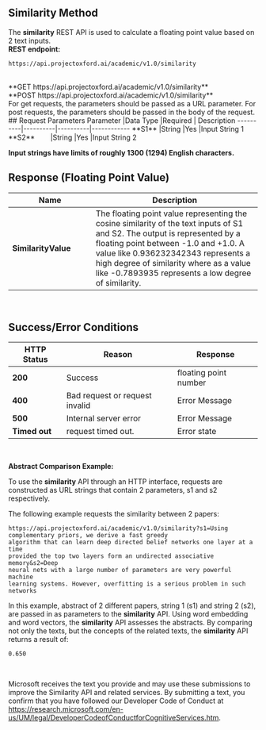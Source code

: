 <!-- 
NavPath: Academic Knowledge API
LinkLabel: Similarity Method
Url:Academic-Knowledge-API/documentation/SimilarityMethod
Weight: 75
-->

## Similarity Method

The **similarity** REST API is used to calculate a floating point value based on 2 text inputs. 
<br>
**REST endpoint:**
```
https://api.projectoxford.ai/academic/v1.0/similarity
```
<br>
**GET https://api.projectoxford.ai/academic/v1.0/similarity**
<br>
**POST https://api.projectoxford.ai/academic/v1.0/similarity**
<br>
For get requests, the parameters should be passed as a URL parameter.  For post requests, the parameters should be passed in the body of the request.
<br>
## Request Parameters
Parameter        |Data Type      |Required | Description
----------|----------|----------|------------
**S1**        |String   |Yes  |Input String 1
**S2**        |String   |Yes  |Input String 2

**Input strings have limits of roughly 1300 (1294) English characters.**
<br>

## Response (Floating Point Value)
Name | Description
--------|---------
**SimilarityValue**        |The floating point value representing the cosine similarity of the text inputs of S1 and S2. The output is represented by a floating point between -1.0 and +1.0. A value like 0.936232342343 represents a high degree of similarity where as a value like -0.7893935 represents a low degree of similarity. 
<br>

## Success/Error Conditions
HTTP Status | Reason | Response
-----------|----------|--------
**200**         |Success | floating point number
**400**         | Bad request or request invalid | Error Message      
**500**         |Internal server error | Error Message
**Timed out**     | request timed out.  | Error state
<br>

**Abstract Comparison Example:**

To use the **similarity** API through an HTTP interface, requests are constructed as URL strings that contain 2 parameters, s1 and s2 respectively.

The following example requests the similarity between 2 papers:
```
https://api.projectoxford.ai/academic/v1.0/similarity?s1=Using complementary priors, we derive a fast greedy
algorithm that can learn deep directed belief networks one layer at a time
provided the top two layers form an undirected associative memory&s2=Deep
neural nets with a large number of parameters are very powerful machine
learning systems. However, overfitting is a serious problem in such networks
```
In this example, abstract of 2 different papers, string 1 (s1) and string 2 (s2), are passed in as parameters to the **similarity** API. Using word embedding and word vectors, the **similarity** API assesses the abstracts. By comparing not only the texts, but the concepts of the related texts, the **similarity** API returns a result of:
```
0.650
```
<br>

Microsoft receives the text you provide and may use these submissions to improve the Similarity API and related services. By submitting a text, you confirm that you have followed our Developer Code of Conduct at https://research.microsoft.com/en-us/UM/legal/DeveloperCodeofConductforCognitiveServices.htm.
